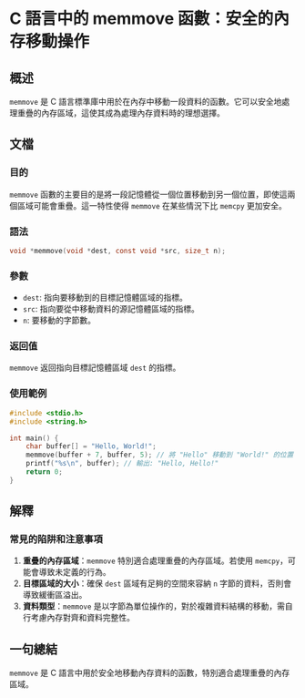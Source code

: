 <!--
Meta Description: # C 語言中的 memmove 函數：安全的內存移動操作 ## 概述 `memmove` 是 C 語言標準庫中用於在內存中移動一段資料的函數。它可以安全地處理重疊的內存區域，這使其成為處理內存資料時的理想選擇。 ## 文檔 ### 目的 `memmove` 函數的主要目的是將一段記憶體從一個位置移...
Meta Keywords: memmove, dest, buffer, hello, void
-->

# C 語言中的 memmove 函數：安全的內存移動操作

## 概述
`memmove` 是 C 語言標準庫中用於在內存中移動一段資料的函數。它可以安全地處理重疊的內存區域，這使其成為處理內存資料時的理想選擇。

## 文檔
### 目的
`memmove` 函數的主要目的是將一段記憶體從一個位置移動到另一個位置，即使這兩個區域可能會重疊。這一特性使得 `memmove` 在某些情況下比 `memcpy` 更加安全。

### 語法
```c
void *memmove(void *dest, const void *src, size_t n);
```

### 參數
- `dest`: 指向要移動到的目標記憶體區域的指標。
- `src`: 指向要從中移動資料的源記憶體區域的指標。
- `n`: 要移動的字節數。

### 返回值
`memmove` 返回指向目標記憶體區域 `dest` 的指標。

### 使用範例
```c
#include <stdio.h>
#include <string.h>

int main() {
    char buffer[] = "Hello, World!";
    memmove(buffer + 7, buffer, 5); // 將 "Hello" 移動到 "World!" 的位置
    printf("%s\n", buffer); // 輸出: "Hello, Hello!"
    return 0;
}
```

## 解釋
### 常見的陷阱和注意事項
1. **重疊的內存區域**：`memmove` 特別適合處理重疊的內存區域。若使用 `memcpy`，可能會導致未定義的行為。
2. **目標區域的大小**：確保 `dest` 區域有足夠的空間來容納 `n` 字節的資料，否則會導致緩衝區溢出。
3. **資料類型**：`memmove` 是以字節為單位操作的，對於複雜資料結構的移動，需自行考慮內存對齊和資料完整性。

## 一句總結
`memmove` 是 C 語言中用於安全地移動內存資料的函數，特別適合處理重疊的內存區域。